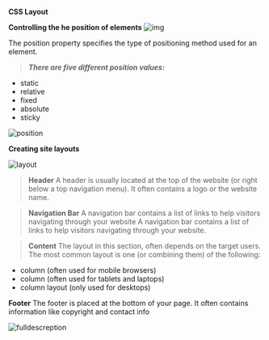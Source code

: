 **CSS Layout**

**Controlling the he position of elements**
![img](https://sabe.io/classes/css/css-box-model-padding-border-margin/css-box-model.png)


The position property specifies the type of positioning method used for an element.

> ***There are five different position values:***

* static
* relative
* fixed
* absolute
* sticky

![position](https://image.slidesharecdn.com/positionanditsvalues-170702045148/95/css-position-and-its-values-1-638.jpg?cb=1498971289)



**Creating site layouts**

![layout](https://miro.medium.com/max/1024/1*XCZZZmhQN4rHLw2dW14BZQ.png)

> **Header**
A header is usually located at the top of the website (or right below a top navigation menu). It often contains a logo or the website name.

> **Navigation Bar**
A navigation bar contains a list of links to help visitors navigating through your website
A navigation bar contains a list of links to help visitors navigating through your website.

> **Content**
The layout in this section, often depends on the target users. The most common layout is one (or combining them) of the following:

* column (often used for mobile browsers)
* column (often used for tablets and laptops)
* column layout (only used for desktops)

 **Footer**
The footer is placed at the bottom of your page. It often contains information like copyright and contact info




![fulldescreption](https://miro.medium.com/max/1024/0*8r3fEWX0eTLVGwOk.jpg)